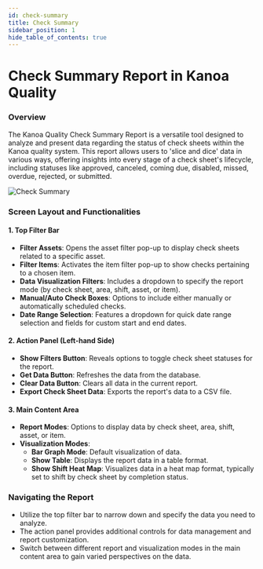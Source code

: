 ```yaml
---
id: check-summary
title: Check Summary
sidebar_position: 1
hide_table_of_contents: true
---
```

# Check Summary Report in Kanoa Quality

### Overview
The Kanoa Quality Check Summary Report is a versatile tool designed to analyze and present data regarding the status of check sheets within the Kanoa quality system. This report allows users to 'slice and dice' data in various ways, offering insights into every stage of a check sheet's lifecycle, including statuses like approved, canceled, coming due, disabled, missed, overdue, rejected, or submitted.

![Check Summary](/img/quality-analysis-check-summary.png)

### Screen Layout and Functionalities

#### 1. **Top Filter Bar**
   - **Filter Assets**: Opens the asset filter pop-up to display check sheets related to a specific asset.
   - **Filter Items**: Activates the item filter pop-up to show checks pertaining to a chosen item.
   - **Data Visualization Filters**: Includes a dropdown to specify the report mode (by check sheet, area, shift, asset, or item).
   - **Manual/Auto Check Boxes**: Options to include either manually or automatically scheduled checks.
   - **Date Range Selection**: Features a dropdown for quick date range selection and fields for custom start and end dates.

#### 2. **Action Panel (Left-hand Side)**
   - **Show Filters Button**: Reveals options to toggle check sheet statuses for the report.
   - **Get Data Button**: Refreshes the data from the database.
   - **Clear Data Button**: Clears all data in the current report.
   - **Export Check Sheet Data**: Exports the report's data to a CSV file.

#### 3. **Main Content Area**
   - **Report Modes**: Options to display data by check sheet, area, shift, asset, or item.
   - **Visualization Modes**: 
      - **Bar Graph Mode**: Default visualization of data.
      - **Show Table**: Displays the report data in a table format.
      - **Show Shift Heat Map**: Visualizes data in a heat map format, typically set to shift by check sheet by completion status.

### Navigating the Report

- Utilize the top filter bar to narrow down and specify the data you need to analyze.
- The action panel provides additional controls for data management and report customization.
- Switch between different report and visualization modes in the main content area to gain varied perspectives on the data.
